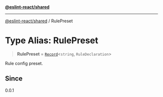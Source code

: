 [**@eslint-react/shared**](../README.md)

***

[@eslint-react/shared](../README.md) / RulePreset

# Type Alias: RulePreset

> **RulePreset** = [`Record`](https://www.typescriptlang.org/docs/handbook/utility-types.html#recordkeys-type)\<`string`, `RuleDeclaration`\>

Rule config preset.

## Since

0.0.1
